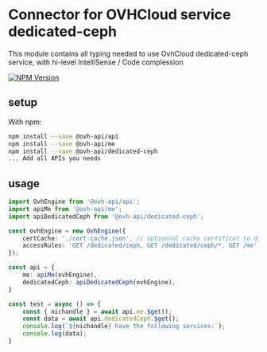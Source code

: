 # Connector for OVHCloud service dedicated-ceph

This module contains all typing needed to use OvhCloud dedicated-ceph service, with hi-level IntelliSense / Code complession

[![NPM Version](https://img.shields.io/npm/v/@ovh-api/dedicated-ceph.svg?style=flat)](https://www.npmjs.org/package/@ovh-api/dedicated-ceph)

## setup

With npm:
````bash
npm install --save @ovh-api/api
npm install --save @ovh-api/me
npm install --save @ovh-api/dedicated-ceph
... Add all APIs you needs
````

## usage

````typescript
import OvhEngine from '@ovh-api/api';
import apiMe from '@ovh-api/me';
import apiDedicatedCeph from '@ovh-api/dedicated-ceph';

const ovhEngine = new OvhEngine({ 
    certCache: './cert-cache.json', // optionnal cache certificat to disk
    accessRules: 'GET /dedicated/ceph, GET /dedicated/ceph/*, GET /me', // optionnal limit the requested privileges.
});

const api = {
    me: apiMe(ovhEngine),
    dedicatedCeph: apiDedicatedCeph(ovhEngine),
}

const test = async () => {
    const { nichandle } = await api.me.$get();
    const data = await api.dedicatedCeph.$get();
    console.log(`${nichandle} have the following services:`);
    console.log(data);
}

````